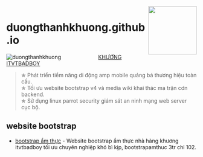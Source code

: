 <img src="anh-thuong-hieu/logoamp.png" align="right" width="128px" height="128px"/>

# duongthanhkhuong.github.io
![duongthanhkhuong](https://duongthanhkhuong.github.io/anh-thuong-hieu/awesome.svg)&nbsp;&nbsp;&nbsp;&nbsp;&nbsp;&nbsp;&nbsp;&nbsp;&nbsp;&nbsp;&nbsp;&nbsp;&nbsp;&nbsp;&nbsp;&nbsp;&nbsp;&nbsp;&nbsp;&nbsp;&nbsp;&nbsp;&nbsp;&nbsp;&nbsp;[KHƯƠNG ITVTBADBOY](https://vi.wikipedia.org/wiki/Thành_viên:Dương_Thành_Khương)
> &#10031; Phát triển tiềm năng di động amp mobile quảng bá thương hiệu toàn cầu.<br>
> &#10031; Tối ưu website bootstrap v4 và media wiki khai thác ma trận cdn backend.<br>
> &#10031; Sử dụng linux parrot security giám sát an ninh mạng web server cục bộ.

 ## website bootstrap
- [bootstrap ẩm thực](https://duongthanhkhuong.github.io/product/website-bootstrap-am-thuc-nha-hang.html) - Website bootstrap ẩm thực nhà hàng khương itvtbadboy tối ưu chuyên nghiệp khó bì kịp, bootstrapamthuc 3tr chỉ 102.
